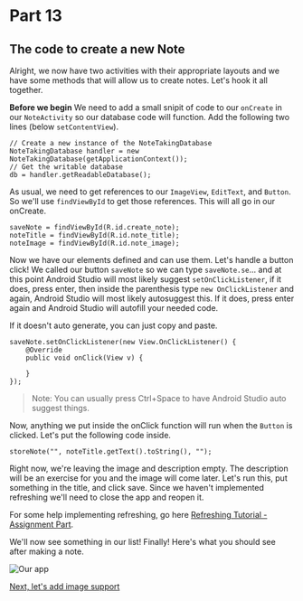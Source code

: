# Part 13
## The code to create a new Note

Alright, we now have two activities with their appropriate layouts and we have some methods that will allow us to create notes. Let's hook it all together.

**Before we begin**
We need to add a small snipit of code to our `onCreate` in our `NoteActivity` so our database code will function. Add the following two lines (below `setContentView`).
```
// Create a new instance of the NoteTakingDatabase
NoteTakingDatabase handler = new NoteTakingDatabase(getApplicationContext());
// Get the writable database
db = handler.getReadableDatabase();
```
As usual, we need to get references to our `ImageView`, `EditText`, and `Button`. So we'll use `findViewById` to get those references. This will all go in our onCreate.
```
saveNote = findViewById(R.id.create_note);
noteTitle = findViewById(R.id.note_title);
noteImage = findViewById(R.id.note_image);
```

Now we have our elements defined and can use them. Let's handle a button click! We called our button `saveNote` so we can type `saveNote.se`... and at this point Android Studio will most likely suggest `setOnClickListener`, if it does, press enter, then inside the parenthesis type `new OnClickListener` and again, Android Studio will most likely autosuggest this. If it does, press enter again and Android Studio will autofill your needed code.

If it doesn't auto generate, you can just copy and paste.

```
saveNote.setOnClickListener(new View.OnClickListener() {
    @Override
    public void onClick(View v) {
        
    }
});
```

> Note: You can usually press Ctrl+Space to have Android Studio auto suggest things.

Now, anything we put inside the onClick function will run when the `Button` is clicked. Let's put the following code inside.

`storeNote("", noteTitle.getText().toString(), "");`

Right now, we're leaving the image and description empty. The description will be an exercise for you and the image will come later. Let's run this, put something in the title, and click save. Since we haven't implemented refreshing we'll need to close the app and reopen it.

For some help implementing refreshing, go here [Refreshing Tutorial - Assignment Part](refreshing.html).

We'll now see something in our list! Finally! Here's what you should see after making a note.

![Our app](https://i.imgur.com/x9ibQTZ.png)

[Next, let's add image support](part14.html)